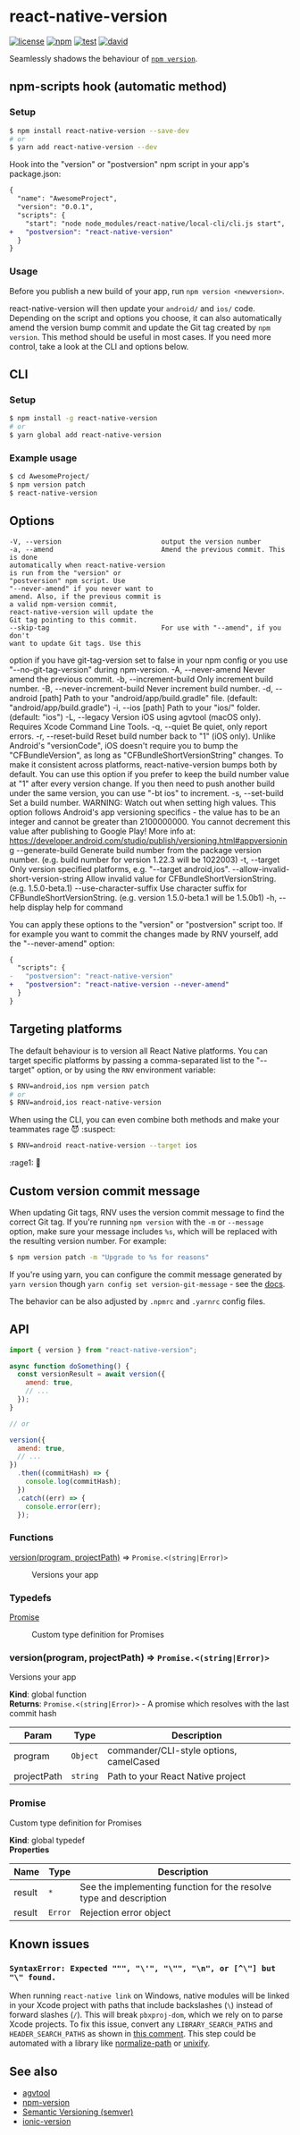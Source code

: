 # react-native-version

[![license](https://badgen.net/github/license/stovmascript/react-native-version)](https://github.com/stovmascript/react-native-version/blob/master/LICENSE)
[![npm](https://badgen.net/npm/v/react-native-version)](https://www.npmjs.com/package/react-native-version)
[![test](https://github.com/stovmascript/react-native-version/workflows/Test/badge.svg)](https://github.com/stovmascript/react-native-version/actions)
[![david](https://badgen.net/david/dep/stovmascript/react-native-version)](https://github.com/stovmascript/react-native-version/network/dependencies)

Seamlessly shadows the behaviour of [`npm version`](https://docs.npmjs.com/cli/version).

## npm-scripts hook (automatic method)

### Setup

```bash
$ npm install react-native-version --save-dev
# or
$ yarn add react-native-version --dev
```

Hook into the "version" or "postversion" npm script in your app's package.json:

```diff
{
  "name": "AwesomeProject",
  "version": "0.0.1",
  "scripts": {
    "start": "node node_modules/react-native/local-cli/cli.js start",
+   "postversion": "react-native-version"
  }
}
```

### Usage

Before you publish a new build of your app, run `npm version <newversion>`.

react-native-version will then update your `android/` and `ios/` code. Depending on the script and options you choose, it can also automatically amend the version bump commit and update the Git tag created by `npm version`. This method should be useful in most cases. If you need more control, take a look at the CLI and options below.

## CLI

### Setup

```bash
$ npm install -g react-native-version
# or
$ yarn global add react-native-version
```

### Example usage

```bash
$ cd AwesomeProject/
$ npm version patch
$ react-native-version
```

## Options

<!-- START cli -->
	-V, --version                         output the version number
	-a, --amend                           Amend the previous commit. This is done
	automatically when react-native-version
	is run from the "version" or
	"postversion" npm script. Use
	"--never-amend" if you never want to
	amend. Also, if the previous commit is
	a valid npm-version commit,
	react-native-version will update the
	Git tag pointing to this commit.
	--skip-tag                            For use with "--amend", if you don't
	want to update Git tags. Use this
  option if you have git-tag-version set
	to false in your npm config or you use
	"--no-git-tag-version" during
	npm-version.
	-A, --never-amend                     Never amend the previous commit.
	-b, --increment-build                 Only increment build number.
	-B, --never-increment-build           Never increment build number.
	-d, --android [path]                  Path to your "android/app/build.gradle"
	file. (default:
	"android/app/build.gradle")
	-i, --ios [path]                      Path to your "ios/" folder. (default:
	"ios")
	-L, --legacy                          Version iOS using agvtool (macOS only).
	Requires Xcode Command Line Tools.
	-q, --quiet                           Be quiet, only report errors.
	-r, --reset-build                     Reset build number back to "1" (iOS
	only). Unlike Android's "versionCode",
	iOS doesn't require you to bump the
	"CFBundleVersion", as long as
	"CFBundleShortVersionString" changes.
	To make it consistent across platforms,
	react-native-version bumps both by
	default. You can use this option if you
	prefer to keep the build number value
	at "1" after every version change. If
	you then need to push another build
	under the same version, you can use
	"-bt ios" to increment.
	-s, --set-build <number>              Set a build number. WARNING: Watch out
	when setting high values. This option
	follows Android's app versioning
	specifics - the value has to be an
	integer and cannot be greater than
	2100000000. You cannot decrement this
	value after publishing to Google Play!
	More info at:
	https://developer.android.com/studio/publish/versioning.html#appversioning
	--generate-build                      Generate build number from the package
	version number. (e.g. build number for
	version 1.22.3 will be 1022003)
	-t, --target <platforms>              Only version specified platforms, e.g.
	"--target android,ios".
	--allow-invalid-short-version-string  Allow invalid value for
	CFBundleShortVersionString. (e.g.
	1.5.0-beta.1)
	--use-character-suffix                Use character suffix for
	CFBundleShortVersionString. (e.g.
	version 1.5.0-beta.1 will be 1.5.0b1)
	-h, --help                            display help for command

<!-- END cli -->

You can apply these options to the "version" or "postversion" script too. If for example you want to commit the changes made by RNV yourself, add the "--never-amend" option:

```diff
{
  "scripts": {
-   "postversion": "react-native-version"
+   "postversion": "react-native-version --never-amend"
  }
}
```

## Targeting platforms

The default behaviour is to version all React Native platforms. You can target specific platforms by passing a comma-separated list to the "--target" option, or by using the `RNV` environment variable:

```bash
$ RNV=android,ios npm version patch
# or
$ RNV=android,ios react-native-version
```

When using the CLI, you can even combine both methods and make your teammates rage :smiling_imp: :suspect:

```bash
$ RNV=android react-native-version --target ios
```

:rage1: :speak_no_evil:

## Custom version commit message

When updating Git tags, RNV uses the version commit message to find the correct Git tag. If you're running `npm version` with the `-m` or `--message` option, make sure your message includes `%s`, which will be replaced with the resulting version number. For example:

```bash
$ npm version patch -m "Upgrade to %s for reasons"
```

If you're using yarn, you can configure the commit message generated by `yarn version` though `yarn config set version-git-message` - see the [docs](https://yarnpkg.com/lang/en/docs/cli/version/#toc-git-tags).

The behavior can be also adjusted by `.npmrc` and `.yarnrc` config files.

## API

```javascript
import { version } from "react-native-version";

async function doSomething() {
  const versionResult = await version({
    amend: true,
    // ...
  });
}

// or

version({
  amend: true,
  // ...
})
  .then((commitHash) => {
    console.log(commitHash);
  })
  .catch((err) => {
    console.error(err);
  });
```

<!-- START api -->
### Functions

<dl>
<dt><a href="#version">version(program, projectPath)</a> ⇒ <code>Promise.&lt;(string|Error)&gt;</code></dt>
<dd><p>Versions your app</p>
</dd>
</dl>

### Typedefs

<dl>
<dt><a href="#Promise">Promise</a></dt>
<dd><p>Custom type definition for Promises</p>
</dd>
</dl>

<a name="version"></a>

### version(program, projectPath) ⇒ <code>Promise.&lt;(string\|Error)&gt;</code>
Versions your app

**Kind**: global function  
**Returns**: <code>Promise.&lt;(string\|Error)&gt;</code> - A promise which resolves with the last commit hash  

| Param | Type | Description |
| --- | --- | --- |
| program | <code>Object</code> | commander/CLI-style options, camelCased |
| projectPath | <code>string</code> | Path to your React Native project |

<a name="Promise"></a>

### Promise
Custom type definition for Promises

**Kind**: global typedef  
**Properties**

| Name | Type | Description |
| --- | --- | --- |
| result | <code>\*</code> | See the implementing function for the resolve type and description |
| result | <code>Error</code> | Rejection error object |

<!-- END api -->

## Known issues

### `SyntaxError: Expected """, "\'", "\"", "\n", or [^\"] but "\" found.`

When running `react-native link` on Windows, native modules will be linked in your Xcode project with paths that include backslashes (`\`) instead of forward slashes (`/`). This will break `pbxproj-dom`, which we rely on to parse Xcode projects. To fix this issue, convert any `LIBRARY_SEARCH_PATHS` and `HEADER_SEARCH_PATHS` as shown in [this comment](https://github.com/stovmascript/react-native-version/issues/52#issuecomment-393343784). This step could be automated with a library like [normalize-path](https://www.npmjs.com/package/normalize-path) or [unixify](https://www.npmjs.com/package/unixify).

## See also

- [agvtool](https://developer.apple.com/library/content/qa/qa1827/_index.html)
- [npm-version](https://docs.npmjs.com/cli/version)
- [Semantic Versioning (semver)](http://semver.org/)
- [ionic-version](https://github.com/stovmascript/ionic-version)
